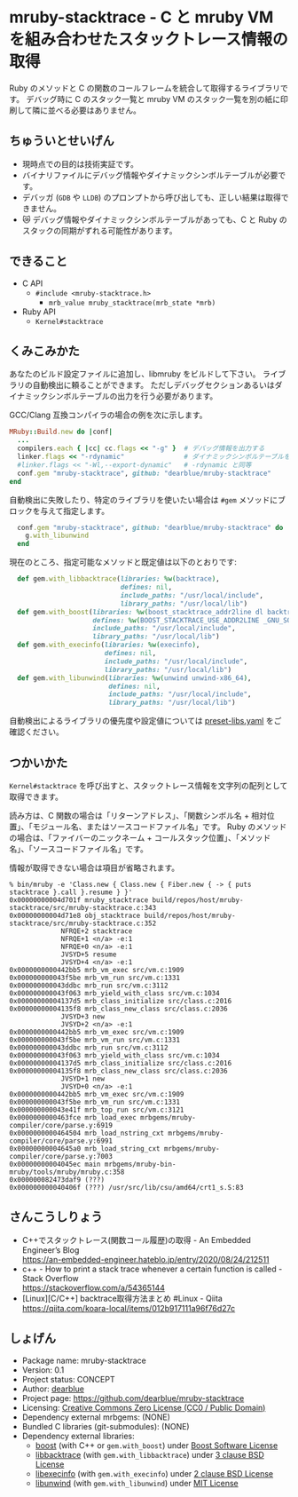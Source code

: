 mruby-stacktrace - C と mruby VM を組み合わせたスタックトレース情報の取得
========================================================================

Ruby のメソッドと C の関数のコールフレームを統合して取得するライブラリです。
デバッグ時に C のスタック一覧と mruby VM のスタック一覧を別の紙に印刷して隣に並べる必要はありません。


ちゅういとせいげん
------------------------------------------------------------------------

  - 現時点での目的は技術実証です。
  - バイナリファイルにデバッグ情報やダイナミックシンボルテーブルが必要です。
  - デバッガ (`GDB` や `LLDB`) のプロンプトから呼び出しても、正しい結果は取得できません。
  - 😿 デバッグ情報やダイナミックシンボルテーブルがあっても、C と Ruby のスタックの同期がずれる可能性があります。


できること
------------------------------------------------------------------------

  - C API
      - `#include <mruby-stacktrace.h>`
          - `mrb_value mruby_stacktrace(mrb_state *mrb)`
  - Ruby API
      - `Kernel#stacktrace`


くみこみかた
------------------------------------------------------------------------

あなたのビルド設定ファイルに追加し、libmruby をビルドして下さい。
ライブラリの自動検出に頼ることができます。
ただしデバッグセクションあるいはダイナミックシンボルテーブルの出力を行う必要があります。

GCC/Clang 互換コンパイラの場合の例を次に示します。

```ruby
MRuby::Build.new do |conf|
  ...
  compilers.each { |cc| cc.flags << "-g" }  # デバッグ情報を出力する
  linker.flags << "-rdynamic"               # ダイナミックシンボルテーブルを出力する
  #linker.flags << "-Wl,--export-dynamic"   # -rdynamic と同等
  conf.gem "mruby-stacktrace", github: "dearblue/mruby-stacktrace"
end
```

自動検出に失敗したり、特定のライブラリを使いたい場合は `#gem` メソッドにブロックを与えて指定します。

```ruby
  conf.gem "mruby-stacktrace", github: "dearblue/mruby-stacktrace" do |g|
    g.with_libunwind
  end
```

現在のところ、指定可能なメソッドと既定値は以下のとおりです:

```ruby
  def gem.with_libbacktrace(libraries: %w(backtrace),
                            defines: nil,
                            include_paths: "/usr/local/include",
                            library_paths: "/usr/local/lib")
  def gem.with_boost(libraries: %w(boost_stacktrace_addr2line dl backtrace),
                     defines: %w(BOOST_STACKTRACE_USE_ADDR2LINE _GNU_SOURCE),
                     include_paths: "/usr/local/include",
                     library_paths: "/usr/local/lib")
  def gem.with_execinfo(libraries: %w(execinfo),
                        defines: nil,
                        include_paths: "/usr/local/include",
                        library_paths: "/usr/local/lib")
  def gem.with_libunwind(libraries: %w(unwind unwind-x86_64),
                         defines: nil,
                         include_paths: "/usr/local/include",
                         library_paths: "/usr/local/lib")
```

自動検出によるライブラリの優先度や設定値については [preset-libs.yaml](preset-libs.yaml) をご確認ください。


つかいかた
------------------------------------------------------------------------

`Kernel#stacktrace` を呼び出すと、スタックトレース情報を文字列の配列として取得できます。

読み方は、C 関数の場合は「リターンアドレス」、「関数シンボル名 + 相対位置」、「モジュール名、またはソースコードファイル名」です。
Ruby のメソッドの場合は、「ファイバーのニックネーム + コールスタック位置」、「メソッド名」、「ソースコードファイル名」です。

情報が取得できない場合は項目が省略されます。

```console
% bin/mruby -e 'Class.new { Class.new { Fiber.new { -> { puts stacktrace }.call }.resume } }'
0x00000000004d701f mruby_stacktrace build/repos/host/mruby-stacktrace/src/mruby-stacktrace.c:343
0x00000000004d71e8 obj_stacktrace build/repos/host/mruby-stacktrace/src/mruby-stacktrace.c:352
             NFRQE+2 stacktrace
             NFRQE+1 <n/a> -e:1
             NFRQE+0 <n/a> -e:1
             JVSYD+5 resume
             JVSYD+4 <n/a> -e:1
0x0000000000442bb5 mrb_vm_exec src/vm.c:1909
0x000000000043f5be mrb_vm_run src/vm.c:1331
0x000000000043ddbc mrb_run src/vm.c:3112
0x000000000043f063 mrb_yield_with_class src/vm.c:1034
0x00000000004137d5 mrb_class_initialize src/class.c:2016
0x00000000004135f8 mrb_class_new_class src/class.c:2036
             JVSYD+3 new
             JVSYD+2 <n/a> -e:1
0x0000000000442bb5 mrb_vm_exec src/vm.c:1909
0x000000000043f5be mrb_vm_run src/vm.c:1331
0x000000000043ddbc mrb_run src/vm.c:3112
0x000000000043f063 mrb_yield_with_class src/vm.c:1034
0x00000000004137d5 mrb_class_initialize src/class.c:2016
0x00000000004135f8 mrb_class_new_class src/class.c:2036
             JVSYD+1 new
             JVSYD+0 <n/a> -e:1
0x0000000000442bb5 mrb_vm_exec src/vm.c:1909
0x000000000043f5be mrb_vm_run src/vm.c:1331
0x000000000043e41f mrb_top_run src/vm.c:3121
0x0000000000463fce mrb_load_exec mrbgems/mruby-compiler/core/parse.y:6919
0x0000000000464504 mrb_load_nstring_cxt mrbgems/mruby-compiler/core/parse.y:6991
0x00000000004645a0 mrb_load_string_cxt mrbgems/mruby-compiler/core/parse.y:7003
0x00000000004045ec main mrbgems/mruby-bin-mruby/tools/mruby/mruby.c:358
0x000000082473daf9 (???)
0x000000000040406f (???) /usr/src/lib/csu/amd64/crt1_s.S:83
```


さんこうしりょう
------------------------------------------------------------------------

  - C++でスタックトレース(関数コール履歴)の取得 - An Embedded Engineer’s Blog <br>
    <https://an-embedded-engineer.hateblo.jp/entry/2020/08/24/212511>
  - c++ - How to print a stack trace whenever a certain function is called - Stack Overflow <br>
    <https://stackoverflow.com/a/54365144>
  - [Linux\]\[C/C++] backtrace取得方法まとめ #Linux - Qiita <br>
    <https://qiita.com/koara-local/items/012b917111a96f76d27c>


しょげん
------------------------------------------------------------------------

  - Package name: mruby-stacktrace
  - Version: 0.1
  - Project status: CONCEPT
  - Author: [dearblue](https://github.com/dearblue)
  - Project page: <https://github.com/dearblue/mruby-stacktrace>
  - Licensing: [Creative Commons Zero License (CC0 / Public Domain)](LICENSE)
  - Dependency external mrbgems: (NONE)
  - Bundled C libraries (git-submodules): (NONE)
  - Dependency external libraries:
      - [boost](https://www.boost.org/) (with C++ or `gem.with_boost`)
        under [Boost Software License](https://www.boost.org/LICENSE_1_0.txt)
      - [libbacktrace](https://github.com/ianlancetaylor/libbacktrace) (with `gem.with_libbacktrace`)
        under [3 clause BSD License](https://github.com/ianlancetaylor/libbacktrace/blob/master/LICENSE)
      - [libexecinfo](https://github.com/NetBSD/src/tree/trunk/lib/libexecinfo) (with `gem.with_execinfo`)
        under [2 clause BSD License](https://github.com/NetBSD/src/blob/trunk/lib/libexecinfo/execinfo.h)
      - [libunwind](https://github.com/libunwind/libunwind) (with `gem.with_libunwind`)
        under [MIT License](https://github.com/libunwind/libunwind/blob/master/COPYING)
